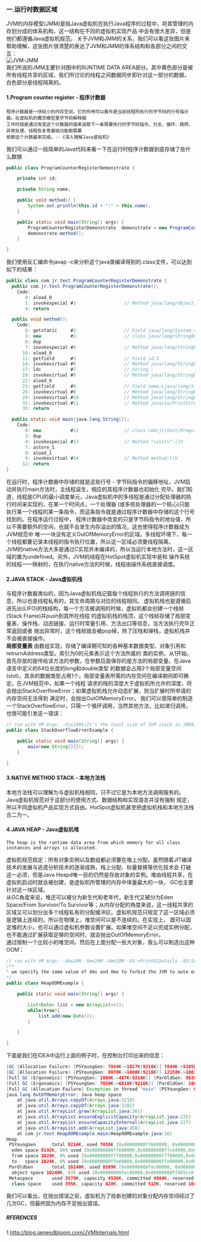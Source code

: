 ### 一.运行时数据区域
JVM的内存模型(JMM)是指Java虚拟机在执行Java程序的过程中，将其管理的内存划分成的体系机构，这一结构在不同的虚拟机实现产品
中会有很大差异，但是他们都遵循Java虚拟机规范。
关于JVM和JMM的关系，我们可以看这张图片来帮助理解，这张图片很清楚的表达了JVM和JMM的体系结构和各部分之间的交互：   
![JVM-JMM](https://github.com/ZhangLaibao/machine_gun/blob/master/images/JVM-JMM.png)    
我们所说的JMM主要针对图中的RUNTIME DATA AREA部分。其中黄色部分是被所有线程共享的区域，我们所讨论的线程之间数据同步即针对这一部分的数据，
白色部分是线程隔离的。
#### 1.Program counter register - 程序计数器
    程序计数器是一块较小的内存空间，它的作用可以看作是当前线程所执行的字节码的行号指示器。在虚拟机的概念模型里字节码解释器
    工作时就是通过改变这个计数器的值来选取下一条需要执行的字节码指令，分支、循环、跳转、异常处理、线程恢复等基础功能都需要
    依赖这个计数器来完成。--《深入理解Java虚拟机》
我们可以通过一段简单的Java代码来看一下在运行时程序计数器到底存储了些什么数据    
```java
public class ProgramCounterRegisterDemonstrate {

    private int id;

    private String name;

    public void method() {
        System.out.println(this.id + ":" + this.name);
    }

    public static void main(String[] args) {
        ProgramCounterRegisterDemonstrate  demonstrate = new ProgramCounterRegisterDemonstrate();
        demonstrate.method();
    }

}
```
我们使用反汇编命令javap -c来分析这个java类编译得到的.class文件，可以达到如下的结果：    
```java
public class com.jr.test.ProgramCounterRegisterDemonstrate {
  public com.jr.test.ProgramCounterRegisterDemonstrate();
    Code:
       0: aload_0
       1: invokespecial #1                  // Method java/lang/Object."<init>":()V
       4: return

  public void method();
    Code:
       0: getstatic     #2                  // Field java/lang/System.out:Ljava/io/PrintStream;
       3: new           #3                  // class java/lang/StringBuilder
       6: dup
       7: invokespecial #4                  // Method java/lang/StringBuilder."<init>":()V
      10: aload_0
      11: getfield      #5                  // Field id:I
      14: invokevirtual #6                  // Method java/lang/StringBuilder.append:(I)Ljava/lang/StringBuilder;
      17: ldc           #7                  // String :
      19: invokevirtual #8                  // Method java/lang/StringBuilder.append:(Ljava/lang/String;)Ljava/lang/StringBuilder;
      22: aload_0
      23: getfield      #9                  // Field name:Ljava/lang/String;
      26: invokevirtual #8                  // Method java/lang/StringBuilder.append:(Ljava/lang/String;)Ljava/lang/StringBuilder;
      29: invokevirtual #10                 // Method java/lang/StringBuilder.toString:()Ljava/lang/String;
      32: invokevirtual #11                 // Method java/io/PrintStream.println:(Ljava/lang/String;)V
      35: return

  public static void main(java.lang.String[]);
    Code:
       0: new           #12                 // class com/jr/test/ProgramCounterRegisterDemonstrate
       3: dup
       4: invokespecial #13                 // Method "<init>":()V
       7: astore_1
       8: aload_1
       9: invokevirtual #14                 // Method method:()V
      12: return
}
```

在运行时，程序计数器中存储的就是这些行号 - 字节码指令的偏移地址，JVM启动并执行main方法时，主线程诞生，相应的其程序计数器也初始化
完毕。我们知道，线程是CPU的最小调度单元，Java虚拟机中的多线程是通过分配处理器的执行时间来实现的，在某一个时间点，一个处理器
(或多核处理器的一个核心)只能执行某一个线程的某一条指令，而这条指令就是通过程序计数器中存储的这个行号找到的。在程序运行过程中，
程序计数器中改变的只是字节码指令的地址值，所以不需要额外的空间，也就不会发生内存溢出的情况，这也使得程序计数器成为JVM规范中
唯一一块没有定义OutOfMemoryError的区域。多线程环境下，每一个线程都要记录本线程的指令执行位置，所以这一区域必须要线程隔离。    
JVM的native方法大多是通过C实现并未编译的，所以当运行本地方法时，这一区域的置为undefined。另外，JVM的线程在HotSpot虚拟机实现中是和
操作系统的线程一一映射的，在执行native方法的时候，线程由操作系统直接调度。

#### 2.JAVA STACK - Java虚拟机栈
与程序计数器类似的，因为Java虚拟机栈记载每个线程执行的方法调用链的信息，所以也是线程私有的，其生命周期与对应的线程相同。
虚拟机栈也是遵循后进先出(LIFO)的栈结构，每一个方法被调用的时候，虚拟机都会创建一个栈帧(Stack Frame)并push到其所在线程
的虚拟机栈的栈顶，这个栈帧存储了局部变量表、操作栈、动态链接、运行时常量引用、方法出口等信息，当方法执行完毕正常返回或者
抛出异常时，这个栈帧就会被pop掉，除了压栈和弹栈，虚拟机栈并不会被直接操作。   
**局部变量表** 由数组实现，存储了编译期可知的各种基本数据类型、对象引用和retrurnAddress类型。索引为0的元素表示这个方法所属的
类的实例，从1开始，首先存放的是传给该方法的参数，在参数后面保存的是方法的局部变量。在Java语言中定义的64位长度的long和double类型
的数据会占用2个局部变量空间(slot)，其余的数据类型占用1个。局部变量表所需的内存空间在编译期间即可确定。在JVM规范中，如果一个线程
请求的栈的深度大于虚拟机所允许的深度，将会抛出StackOverflowError；如果虚拟机栈允许动态扩展，则当扩展时所申请的内存空间无法得到
满足时，会抛出OutOfMemoryError。
我们可以很简单的制造一个StackOverflowError，只需一个循环调用，当然其他方法，比如递归调用，也很可能引发这一错误：
```java
// run with VM Args: -Xss108k(It's the least size of JVM stack in JDK8) 
public class StackOverflowErrorExample {

    public static void main(String[] args) {
        main(new String[]{});
    }
    
}
```

#### 3.NATIVE METHOD STACK - 本地方法栈
本地方法栈可以理解为与虚拟机栈相同，只不过它是为本地方法调用服务的。Java虚拟机规范对于这部分的使用方式、数据结构和实现语言并没有强制
规定，所以不同虚拟机产品实现方式自由。HotSpot虚拟机甚至把虚拟机栈和本地方法栈合二为一。

#### 4.JAVA HEAP - Java虚拟机堆
    The heap is the runtime data area from which memory for all class instances and arrays is allocated.
虚拟机规范规定：所有对象实例以及数组都必须要在堆上分配。虽然随着JIT编译技术的发展与逃逸分析技术的逐渐成熟，栈上分配、标量替换等优化技术会
打破这一必须，但是Java Heapd唯一目的仍然是存放对象的实例。堆由线程共享，在虚拟机启动时就会被创建，是虚拟机所管理的内存中体量最大的一块，
GC也主要针对这一块区域。    
从GC角度来说，堆还可以被分为新生代和老年代，新生代又被分为Eden Space/From Survivor/To Survivor等；从内存分配的角度来说，这一线程共享的
区域又可以划分出多个线程私有的分配缓冲区。虚拟机规范只规定了这一区域必须是逻辑上连续的，所以在物理上，堆空间可以是不连续的。在实现上，
既可以固定堆的大小，也可以通过虚拟机参数设置扩展。如果堆空间不足以完成实例分配，也不能通过扩展获取足够的空间时，就会抛出OutOfMemoryError。    
通过限制一个比较小的堆空间，然后在上面分配一些大对象，我么可以制造出这种OOM：
```java
// run with VM Args: -Xms20M -Xmx20M -Xmn10M -XX:+PrintGCDetails -XX:SurvivorRatio=8 
/**
* we specify the same value of Xms and Xmx to forbid the JVM to auto expend the heap space
*/
public class HeapOOMExample {

    public static void main(String[] args) {

        List<Date> list = new ArrayList<>();
        while(true){
            list.add(new Date());
        }

    }

}
```
下面是我们在IDEA中运行上面的例子时，在控制台打印出来的信息：
```java
[GC (Allocation Failure) [PSYoungGen: 7844K->1017K(9216K)] 7844K->5105K(19456K), 0.0258327 secs] [Times: user=0.08 sys=0.00, real=0.03 secs] 
[GC (Allocation Failure) [PSYoungGen: 8070K->1000K(9216K)] 12158K->10638K(19456K), 0.0166318 secs] [Times: user=0.06 sys=0.00, real=0.02 secs] 
[Full GC (Ergonomics) [PSYoungGen: 1000K->487K(9216K)] [ParOldGen: 9638K->10024K(10240K)] 10638K->10512K(19456K), [Metaspace: 3547K->3547K(1056768K)], 0.1908355 secs] [Times: user=0.33 sys=0.02, real=0.19 secs] 
[Full GC (Ergonomics) [PSYoungGen: 7056K->6818K(9216K)] [ParOldGen: 10024K->8617K(10240K)] 17080K->15435K(19456K), [Metaspace: 3547K->3547K(1056768K)], 0.1788845 secs] [Times: user=0.45 sys=0.00, real=0.18 secs] 
[Full GC (Allocation Failure) Exception in thread "main" [PSYoungGen: 6818K->6818K(9216K)] [ParOldGen: 8617K->8599K(10240K)] 15435K->15417K(19456K), [Metaspace: 3547K->3547K(1056768K)], 0.1148374 secs] [Times: user=0.56 sys=0.00, real=0.12 secs] 
java.lang.OutOfMemoryError: Java heap space
	at java.util.Arrays.copyOf(Arrays.java:3210)
	at java.util.Arrays.copyOf(Arrays.java:3181)
	at java.util.ArrayList.grow(ArrayList.java:261)
	at java.util.ArrayList.ensureExplicitCapacity(ArrayList.java:235)
	at java.util.ArrayList.ensureCapacityInternal(ArrayList.java:227)
	at java.util.ArrayList.add(ArrayList.java:458)
	at com.jr.test.HeapOOMExample.main(HeapOOMExample.java:16)
Heap
 PSYoungGen      total 9216K, used 7058K [0x00000000ff600000, 0x0000000100000000, 0x0000000100000000)
  eden space 8192K, 86% used [0x00000000ff600000,0x00000000ffce4990,0x00000000ffe00000)
  from space 1024K, 0% used [0x00000000fff00000,0x00000000fff00000,0x0000000100000000)
  to   space 1024K, 0% used [0x00000000ffe00000,0x00000000ffe00000,0x00000000fff00000)
 ParOldGen       total 10240K, used 8599K [0x00000000fec00000, 0x00000000ff600000, 0x00000000ff600000)
  object space 10240K, 83% used [0x00000000fec00000,0x00000000ff465cc0,0x00000000ff600000)
 Metaspace       used 3579K, capacity 4536K, committed 4864K, reserved 1056768K
  class space    used 395K, capacity 428K, committed 512K, reserved 1048576K
```
我们可以看出，在抛出错误之前，虚拟机为了给新创建的对象分配内存空间经过了几次GC，但最终因为内存不足抛出错误。

##### RFERENCES
1.http://blog.jamesdbloom.com/JVMInternals.html